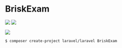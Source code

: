 # BriskExam

![](https://img.shields.io/badge/laravel%208-%23FF2D20.svg?style=for-the-badge&logo=laravel&logoColor=white) ![](https://img.shields.io/badge/php%207.4-%23777BB4.svg?style=for-the-badge&logo=php&logoColor=white)

![](https://gitlab.com/DoubleSlashes/BriskExam/badges/develop/pipeline.svg?ignore_skipped=true)



```$ composer create-project laravel/laravel BriskExam```
